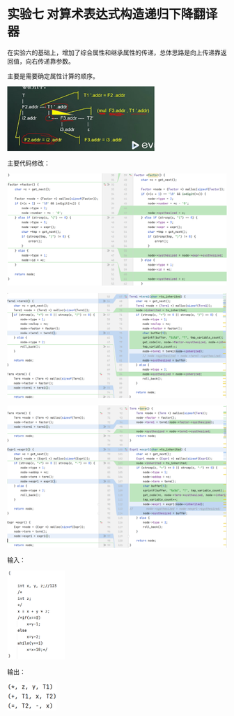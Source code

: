 # 实验七 对算术表达式构造递归下降翻译器

在实验六的基础上，增加了综合属性和继承属性的传递，总体思路是向上传递靠返回值，向右传递靠参数。



主要是需要确定属性计算的顺序。

<img src="images/image-20220519142504613.png" alt="image-20220519142504613" style="zoom: 33%;" />



主要代码修改：

![image-20220518104324686](images/image-20220518104324686.png)

![image-20220518104353661](images/image-20220518104353661.png)

![image-20220518104416526](images/image-20220518104416526.png)



输入：

<img src="images/image-20220518104548944.png" alt="image-20220518104548944" style="zoom: 33%;" />

输出：

<img src="images/image-20220518104612696.png" alt="image-20220518104612696" style="zoom: 50%;" />